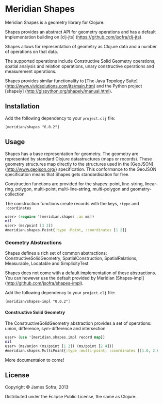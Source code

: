 # Meridian Shapes

Meridian Shapes is a geometry library for Clojure.

Shapes provides an abstract API for geometry operations and has a default implementation building on [clj-jts] (https://github.com/jsofra/clj-jts).

Shapes allows for representation of geometry as Clojure data and a number of operations on that data.

The supported operations include Constructive Solid Geometry operations, spatial analysis and relation operations, unary constructive operations and measurement operations.


Shapes provides similar functionality to [The Java Topology Suite] (http://www.vividsolutions.com/jts/main.htm) and the Python project [shapely] (http://gispython.org/shapely/manual.html).

## Installation

Add the following dependency to your `project.clj` file:

    [meridian/shapes "0.0.2"]

## Usage

Shapes has a base representation for geometry. The geometry are represented by standard Clojure datastructures (maps or records). These geometry structures map directly to the structures used in the [GeoJSON] (http://www.geojson.org/) specification. This conformance to the GeoJSON specification means that Shapes gets standardisation for free.


Construction functions are provided for the shapes:
point, line-string, linear-ring, polygon, multi-point, multi-line-string, multi-polygon and geometry-collection

The construction functions create records with the keys, `:type` and `:coordinates`

```clojure
user> (require '[meridian.shapes :as ms])
nil
user> (ms/point [1 2])
#meridian.shapes.Point{:type :Point, :coordinates [1 2]}
```

### Geometry Abstractions

Shapes defines a rich set of common abstractions:
ConstructiveSolidGeometry, SpatialConstruction, SpatialRelations, Measurable, Locatable and SimplicityTest

Shapes does not come with a default implementation of these abstractions. You can however use the default provided by Meridian [Shapes-impl] (http://github.com/jsofra/shapes-impl).

Add the following dependency to your `project.clj` file:

    [meridian/shapes-impl "0.0.2"]

#### Constructive Solid Geometry
The ConstructiveSolidGeometry abstraction provides a set of operations:
union, difference, sym-difference and intersection

```clojure
user> (use '[meridian.shapes.impl record map])
nil
user> (ms/union (ms/point [1 2]) (ms/point [2 4]))
#meridian.shapes.MultiPoint{:type :multi-point, :coordinates [[1.0, 2.0] [2.0, 4.0]]}
```

More documentaion to come!

## License

Copyright © James Sofra, 2013

Distributed under the Eclipse Public License, the same as Clojure.
